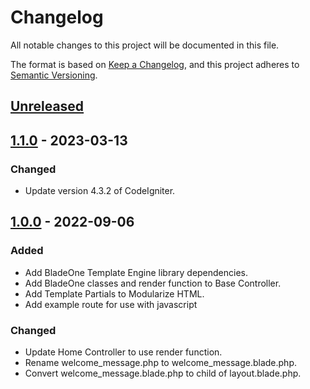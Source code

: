 # Changelog

All notable changes to this project will be documented in this file.

The format is based on [Keep a Changelog](https://keepachangelog.com/en/1.0.0/),
and this project adheres to [Semantic Versioning](https://semver.org/spec/v2.0.0.html).

## [Unreleased]

## [1.1.0] - 2023-03-13

### Changed

-   Update version 4.3.2 of CodeIgniter.

## [1.0.0] - 2022-09-06

### Added

-   Add BladeOne Template Engine library dependencies.
-   Add BladeOne classes and render function to Base Controller.
-   Add Template Partials to Modularize HTML.
-   Add example route for use with javascript

### Changed

-   Update Home Controller to use render function.
-   Rename welcome_message.php to welcome_message.blade.php.
-   Convert welcome_message.blade.php to child of layout.blade.php.

[unreleased]: https://github.com/ManuelGil/ci4-blade/compare/v1.1.0...HEAD
[1.1.0]: https://github.com/ManuelGil/ci4-blade/compare/v1.0.0...v1.1.0
[1.0.0]: https://github.com/ManuelGil/ci4-blade/releases/tag/v1.0.0
